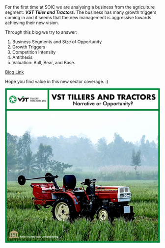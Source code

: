 For the first time at SOIC we are analysing a business from the agriculture segment: _**VST Tiller and Tractors**_. The business has many growth triggers coming in and it seems that the new management is aggressive towards achieving their new vision.

Through this blog we try to answer:
1.	Business Segments and Size of Opportunity
2.	Growth Triggers
3.	Competition Intensity
4.	Antithesis
5.	Valuation: Bull, Bear, and Base.

[Blog Link](https://soic.in/blog-description/vsttrillers)

Hope you find value in this new sector coverage. :)

[![VSTT](/assets/VSTT.png)](https://soic.in/blog-description/vsttrillers)
